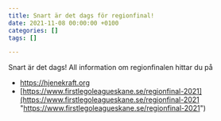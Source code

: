```yaml
---
title: Snart är det dags för regionfinal!
date: 2021-11-08 00:00:00 +0100
categories: []
tags: []

---
```

Snart är det dags! All information om regionfinalen hittar du på

* https://hjenekraft.org
* [https://www.firstlegoleagueskane.se/regionfinal-2021](https://www.firstlegoleagueskane.se/regionfinal-2021 "https://www.firstlegoleagueskane.se/regionfinal-2021")
